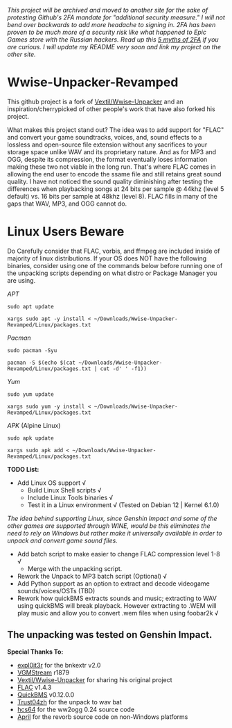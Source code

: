 _This project will be archived and moved to another site for the sake of protesting Github's 2FA mandate for "additional security measure." I will not bend over backwards to add more headache to signing in. 2FA has been proven to be much more of a security risk like what 
happened to Epic Games store with the Russian hackers. Read up this [5 myths of 2FA](https://www.wired.com/insights/2013/04/five-myths-of-two-factor-authentication-and-the-reality/) if you are curious. I will update my README very soon and link my project on the 
other site._


# Wwise-Unpacker-Revamped
This github project is a fork of [Vextil/Wwise-Unpacker](https://github.com/Vextil/Wwise-Unpacker) and an inspiration/cherrypicked of other people's work that have also forked his project.

What makes this project stand out? The idea was to add support for "FLAC" and convert your game soundtracks, voices, and, sound effects to a lossless and open-source file extension without any sacrifices to your storage space unlike WAV and its proprietary nature. And as for MP3 and OGG, despite its compression, the format eventually loses information making these two not viable in the long run. That's where FLAC comes in allowing the end user to encode the ssame file and still retains great sound quality. I have not noticed the sound quality diminishing after testing the differences when playbacking songs at 24 bits per sample @ 44khz (level 5 default) vs. 16 bits per sample at 48khz (level 8). FLAC fills in many of the gaps that WAV, MP3, and OGG cannot do. 

# Linux Users Beware
Do Carefully consider that FLAC, vorbis, and ffmpeg are included inside of majority of linux distributions. If your OS does NOT have the following binaries, consider using one of the commands below before running one of the unpacking scripts depending on what distro or Package Manager you are using.

_APT_
```
sudo apt update                      
```
```
xargs sudo apt -y install < ~/Downloads/Wwise-Unpacker-Revamped/Linux/packages.txt
```

_Pacman_
```
sudo pacman -Syu
```
```
pacman -S $(echo $(cat ~/Downloads/Wwise-Unpacker-Revamped/Linux/packages.txt | cut -d' ' -f1))
```

_Yum_
```
sudo yum update 
```
```
xargs sudo yum -y install < ~/Downloads/Wwise-Unpacker-Revamped/Linux/packages.txt
```

_APK_ (Alpine Linux)
```
sudo apk update
```
```
xargs sudo apk add < ~/Downloads/Wwise-Unpacker-Revamped/Linux/packages.txt
```

**TODO List:**
 * Add Linux OS support √
   * Build Linux Shell scripts √
   * Include Linux Tools binaries √
   * Test it in a Linux environment √ (Tested on Debian 12 | Kernel 6.1.0)
  
  *The idea behind supporting Linux, since Genshin Impact and some of the other games are supported through WINE, would be this eliminates the need to rely on Windows but rather make it universally available in order to unpack and convert game sound files.*
 
 * Add batch script to make easier to change FLAC compression level 1-8 √
   * Merge with the unpacking script. 
 * Rework the Unpack to MP3 batch script (Optional) √
 * Add Python support as an option to extract and decode videogame sounds/voices/OSTs (TBD)
 * Rework how quickBMS extracts sounds and music; extracting to WAV using quickBMS will break playback. However extracting to .WEM will play music and allow you to convert .wem files when using foobar2k √

The unpacking was tested on Genshin Impact.
---
**Special Thanks To:**
* [expl0it3r](https://github.com/eXpl0it3r/bnkextr) for the bnkextr v2.0
* [VGMStream](https://github.com/vgmstream/vgmstream) r1879
* [Vextil/Wwise-Unpacker](https://github.com/Vextil/Wwise-Unpacker) for sharing his original project
* [FLAC](https://xiph.org/flac/) v1.4.3
* [QuickBMS](https://aluigi.altervista.org/quickbms.htm) v0.12.0.0
* [Trust04zh](https://github.com/Trust04zh/Wwise-Unpacker) for the unpack to wav bat
* [hcs64](https://github.com/hcs64/ww2ogg) for the ww2ogg 0.24 source code
* [April](https://github.com/april/revorb) for the revorb source code on non-Windows platforms
